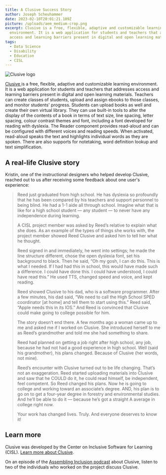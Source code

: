 ```yaml
---
title: A Clusive Success Story
author: Joseph Scheuhammer
date: 2023-02-10T20:01:21.109Z
picture: /uploads/aem_medium-crop.png
excerpt: Clusive is a free, flexible, adaptive and customizable learning
  environment. It is a web application for students and teachers that addresses
  access and learning barriers present in digital and open learning materials.
tags:
  - Data Science
  - Disability
  - Education
  - CISL
---
```

![Clusive logo](https://www.cast.org/binaries/content/gallery/castm/impact/clusive-story-16x9.jpg/clusive-story-16x9.jpg/aem%3Amedium)

[Clusive ](https://www.cast.org/products-services/products/clusive)is a free, flexible, adaptive and customizable learning environment. It is a web application for students and teachers that addresses access and learning barriers present in digital and open learning materials. Teachers can create classes of students, upload and assign ebooks to those classes, and monitor students' progress. Students can upload books as well and create their own virtual library. They can use built-in tools to alter the display of the contents of a book in terms of text size, line spacing, letter spacing, colour contrast themes and font, including a font developed for reading with dyslexia. The Reader component provides read-aloud and can be configured with different voices and reading speeds. When activated, read-aloud speaks the text and highlights individual words as they are spoken. There are also supports for notetaking, word definition lookup and text simplification.

## A real-life Clusive story

Kristin, one of the instructional designers who helped develop Clusive, reached out to us after receiving some feedback about one user's experience:

> Reed just graduated from high school. He has dyslexia so profoundly that he has been compared by his teachers and support personnel to being blind. He had a 1-1 aide all through school. Imagine what that is like for a high school student — any student — to never have any independence during learning.
>
> A CISL project member was asked by Reed’s relative to explain what she does. As an example of the types of things she works with, the project member showed Reed Clusive and asked him to tell her what he thought.
>
> Reed signed in and immediately, he went into settings; he made the line structure different, chose the open dyslexia font, set his background to black. Then he said, “Oh my gosh, I can do this. This is what I needed. If I had had this in school, this would have made such a difference. I could have done this. I could have understood, I could have read this.” He used TTS, changed speed and voice, and kept reading.
>
> Reed showed Clusive to his dad, who is a software programmer. After a few minutes, his dad said, “We need to call the High School SPED coordinator \[at home] and tell them to start using this.” Reed said, “Apple needs this in its IOS.”  And Reed is convinced that Clusive could make going to college possible for him.  
>
> The story doesn’t end there. A few months ago a woman came up to me and asked me if I worked on Clusive. She introduced herself to me as Reed’s grandmother and told me she had something to share.
>
> Reed had planned on getting a job right after high school, any job, because he had not had a good experience in high school. Well (said his grandmother), his plans changed. Because of Clusive (her words, not mine).
>
> Reed’s encounter with Clusive turned out to be life changing. That’s not an exaggeration. Reed started uploading materials into Clusive and saw that he COULD do it, he could read himself, be independent, feel competent. So Reed changed his plans. Now he is going to college and working toward an associate’s degree. AND, his plan is to go on to get a four-year degree in forestry and environmental studies. And he’ll be able to do it — because he’s got a straight A average in college right now. 
>
> Your work has changed lives. Truly. And everyone deserves to know it!

## Learn more

Clusive was developed by the Center on Inclusive Software for Learning (CISL). [Learn more about Clusive](https://clusive.cast.org/).

On an episode of the [Assembling Inclusion podcast](https://anchor.fm/assemblinginclusion/episodes/026-Clusive-e1t61i7/a-a952juf) about Clusive, listen to two of the individuals who worked on the project discuss Clusive.
